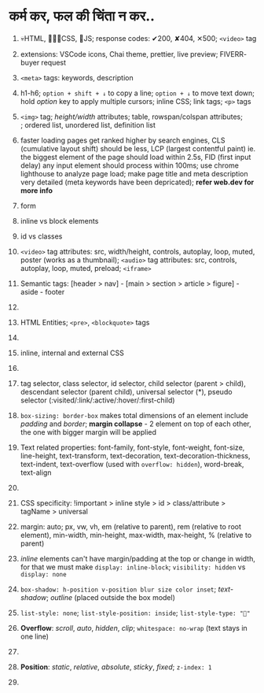 # कर्म कर, फल की चिंता न कर..

1. 💀HTML, 👩🏻‍🦰CSS, 🧠JS; response codes: ✔︎200, ✘404, ✕500; `<video>` tag

2. extensions: VSCode icons, Chai theme, prettier, live preview; FIVERR- buyer request

3. `<meta>` tags: keywords, description

4. h1-h6; `option + shift + ↓` to copy a line; `option + ↓` to move text down; hold _option_ key to apply multiple cursors; inline CSS; link tags; `<p>` tags

5. `<img>` tag; _height/width_ attributes; table, rowspan/colspan attributes; <br>; ordered list, unordered list, definition list

6. faster loading pages get ranked higher by search engines, CLS (cumulative layout shift) should be less, LCP (largest contentful paint) ie. the biggest element of the page should load within 2.5s, FID (first input delay) any input element should process within 100ms; use chrome lighthouse to analyze page load; make page title and meta description very detailed (meta keywords have been depricated); **refer web.dev for more info**

7. form

8. inline vs block elements

9. id vs classes

10. `<video>` tag attributes: src, width/height, controls, autoplay, loop, muted, poster (works as a thumbnail); `<audio>` tag attributes: src, controls, autoplay, loop, muted, preload; `<iframe>`

11. Semantic tags: [header > nav] - [main > section > article > figure] - aside - footer

12.

13. HTML Entities; `<pre>`, `<blockquote>` tags

14.

15. inline, internal and external CSS

16.

17. tag selector, class selector, id selector, child selector (parent > child), descendant selector (parent child), universal selector (\*), pseudo selector (:visited/:link/:active/:hover/:first-child)

18. `box-sizing: border-box` makes total dimensions of an element include _padding_ and _border_; **margin collapse** - 2 element on top of each other, the one with bigger margin will be applied

19. Text related properties: font-family, font-style, font-weight, font-size, line-height, text-transform, text-decoration, text-decoration-thickness, text-indent, text-overflow (used with `overflow: hidden`), word-break, text-align

20.

21. CSS specificity: !important > inline style > id > class/attribute > tagName > universal

22. margin: auto; px, vw, vh, em (relative to parent), rem (relative to root element), min-width, min-height, max-width, max-height, % (relative to parent)

23. _inline_ elements can't have margin/padding at the top or change in width, for that we must make `display: inline-block`; `visibility: hidden` vs `display: none`

24. `box-shadow: h-position v-position blur size color inset`; _text-shadow_; _outline_ (placed outside the box model)

25. `list-style: none`; `list-style-position: inside`; `list-style-type: "🙉"`

26. **Overflow**: _scroll_, _auto_, _hidden_, _clip_; `whitespace: no-wrap` (text stays in one line)

27.

28. **Position**: _static_, _relative_, _absolute_, _sticky_, _fixed_; `z-index: 1`

29.
